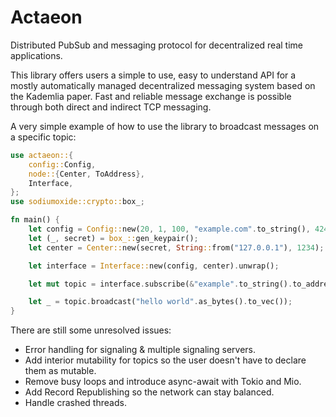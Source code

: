 # Actaeon

Distributed PubSub and messaging protocol for decentralized real time
applications.

This library offers users a simple to use, easy to understand API for a
mostly automatically managed decentralized messaging system based on the
Kademlia paper. Fast and reliable message exchange is possible through
both direct and indirect TCP messaging.

A very simple example of how to use the library to broadcast messages on
a specific topic:

``` rust
use actaeon::{
    config::Config,
    node::{Center, ToAddress},
    Interface,
};
use sodiumoxide::crypto::box_;

fn main() {
    let config = Config::new(20, 1, 100, "example.com".to_string(), 4242);
    let (_, secret) = box_::gen_keypair();
    let center = Center::new(secret, String::from("127.0.0.1"), 1234);

    let interface = Interface::new(config, center).unwrap();

    let mut topic = interface.subscribe(&"example".to_string().to_address());

    let _ = topic.broadcast("hello world".as_bytes().to_vec());
}
```

There are still some unresolved issues:

- Error handling for signaling & multiple signaling servers.
- Add interior mutability for topics so the user doesn't have to
  declare them as mutable.
- Remove busy loops and introduce async-await with Tokio and Mio.
- Add Record Republishing so the network can stay balanced.
- Handle crashed threads.
